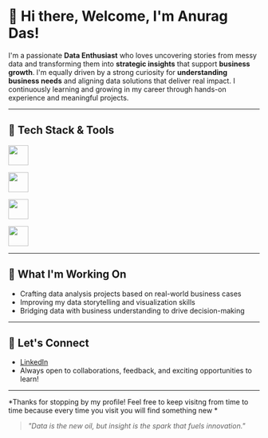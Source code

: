 # 👋 Hi there, Welcome, I'm Anurag Das!

I'm a passionate **Data Enthusiast** who loves uncovering stories from messy data and transforming them into **strategic insights** that support **business growth**. I'm equally driven by a strong curiosity for **understanding business needs** and aligning data solutions that deliver real impact. I  continuously learning and growing in my career through hands-on experience and meaningful projects.

---

## 🔧 Tech Stack & Tools

[<img src="https://cdn.iconscout.com/icon/free/png-256/mysql-21-1174941.png" width="40"/>](https://www.mysql.com/products/workbench/)

<!-- Power BI -->
[<img src="https://cdn.iconscout.com/icon/free/png-256/power-bi-3521553-2945217.png" width="40"/>](https://powerbi.microsoft.com/)

<!-- Microsoft Excel -->
[<img src="https://cdn.iconscout.com/icon/free/png-256/microsoft-excel-32-722715.png" width="40"/>](https://www.microsoft.com/en-us/microsoft-365/excel)

<!-- Canva -->
[<img src="https://cdn.iconscout.com/icon/free/png-256/canva-1869027-1583149.png" width="40"/>](https://www.canva.com/)



  
---

## 🚀 What I'm Working On

* Crafting data analysis projects based on real-world business cases
* Improving my data storytelling and visualization skills
* Bridging data with business understanding to drive decision-making

---

## 💬 Let's Connect

* [LinkedIn](https://www.linkedin.com/in/anuragdas3/) 
* Always open to collaborations, feedback, and exciting opportunities to learn!

---

*Thanks for stopping by my profile! Feel free to keep visitng from time to time because every time you visit you will find something new *

> *"Data is the new oil, but insight is the spark that fuels innovation."*
